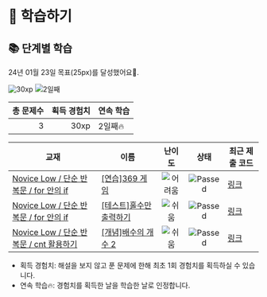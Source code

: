 # 📖 학습하기

## 📚 단계별 학습
24년 01월 23일 목표(25px)를 달성했어요🥳.

![30xp](https://img.shields.io/badge/EXP-30xp-%235cb85c.svg?for-the-badge)
![2일째](https://img.shields.io/badge/연속학습-2일째-%23E34F26.svg?for-the-badge)

|총 문제수|획득 경험치|연속 학습|
|---:|---:|---|
3|30xp|2일째🔥|

|교재|이름|난이도|상태|최근 제출 코드|
|---|---|:---:|:---:|---|
|[Novice Low / 단순 반복문 / for 안의 if](https://www.codetree.ai/missions?missionId=4)|[[연습]369 게임](https://www.codetree.ai/missions/4/problems/369-game)|![어려움][hard]|![Passed][passed]|[링크](https://github.com/anhr-0819/codetree-TILs/blob/main/240123/369%20%EA%B2%8C%EC%9E%84/369-game.java)|
|[Novice Low / 단순 반복문 / for 안의 if](https://www.codetree.ai/missions?missionId=4)|[[테스트]홀수만 출력하기](https://www.codetree.ai/missions/4/problems/print-only-odd-numbers)|![쉬움][easy]|![Passed][passed]|[링크](https://github.com/anhr-0819/codetree-TILs/blob/main/240123/%ED%99%80%EC%88%98%EB%A7%8C%20%EC%B6%9C%EB%A0%A5%ED%95%98%EA%B8%B0/print-only-odd-numbers.java)|
|[Novice Low / 단순 반복문 / cnt 활용하기](https://www.codetree.ai/missions?missionId=4)|[[개념]배수의 개수 2](https://www.codetree.ai/missions/4/problems/number-of-multipliers-2)|![쉬움][easy]|![Passed][passed]|[링크](https://github.com/anhr-0819/codetree-TILs/blob/main/240123/%EB%B0%B0%EC%88%98%EC%9D%98%20%EA%B0%9C%EC%88%98%202/number-of-multipliers-2.java)|


* 획득 경험치: 해설을 보지 않고 푼 문제에 한해 최초 1회 경험치를 획득하실 수 있습니다.
* 연속 학습🔥: 경험치를 획득한 날을 학습한 날로 인정합니다.










[b5]: https://img.shields.io/badge/Bronze_5-%235D3E31.svg
[b4]: https://img.shields.io/badge/Bronze_4-%235D3E31.svg
[b3]: https://img.shields.io/badge/Bronze_3-%235D3E31.svg
[b2]: https://img.shields.io/badge/Bronze_2-%235D3E31.svg
[b1]: https://img.shields.io/badge/Bronze_1-%235D3E31.svg
[s5]: https://img.shields.io/badge/Silver_5-%23394960.svg
[s4]: https://img.shields.io/badge/Silver_4-%23394960.svg
[s3]: https://img.shields.io/badge/Silver_3-%23394960.svg
[s2]: https://img.shields.io/badge/Silver_2-%23394960.svg
[s1]: https://img.shields.io/badge/Silver_1-%23394960.svg
[g5]: https://img.shields.io/badge/Gold_5-%23FFC433.svg
[g4]: https://img.shields.io/badge/Gold_4-%23FFC433.svg
[g3]: https://img.shields.io/badge/Gold_3-%23FFC433.svg
[g2]: https://img.shields.io/badge/Gold_2-%23FFC433.svg
[g1]: https://img.shields.io/badge/Gold_1-%23FFC433.svg
[p5]: https://img.shields.io/badge/Platinum_5-%2376DDD8.svg
[p4]: https://img.shields.io/badge/Platinum_4-%2376DDD8.svg
[p3]: https://img.shields.io/badge/Platinum_3-%2376DDD8.svg
[p2]: https://img.shields.io/badge/Platinum_2-%2376DDD8.svg
[p1]: https://img.shields.io/badge/Platinum_1-%2376DDD8.svg
[passed]: https://img.shields.io/badge/Passed-%23009D27.svg
[failed]: https://img.shields.io/badge/Failed-%23D24D57.svg
[easy]: https://img.shields.io/badge/쉬움-%235cb85c.svg?for-the-badge
[medium]: https://img.shields.io/badge/보통-%23FFC433.svg?for-the-badge
[hard]: https://img.shields.io/badge/어려움-%23D24D57.svg?for-the-badge